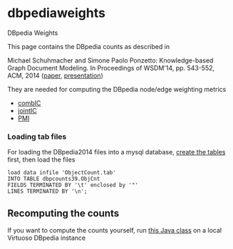# dbpediaweights
DBpedia Weights

This page contains the DBpedia counts as described in

Michael Schuhmacher and Simone Paolo Ponzetto: Knowledge-based Graph Document Modeling. In Proceedings of WSDM'14, pp. 543-552, ACM, 2014 ([paper](http://dx.doi.org/10.1145/2556195.2556250),  [presentation](http://dws.informatik.uni-mannheim.de/fileadmin/lehrstuehle/ki/pub/michael/WSDM14_Schuhmacher_Knowledge-based_Graph_Document_Modeling.pdf))

They are needed for computing the DBpedia node/edge weighting metrics

* [combIC](https://github.com/mschuhma/graphsm_wsdm/blob/master/src/main/java/de/uma/dws/graphsm/tripleweighter/TripleWeighterAddedIC.java)
* [jointIC](https://github.com/mschuhma/graphsm_wsdm/blob/master/src/main/java/de/uma/dws/graphsm/tripleweighter/TripleWeighterJointIC.java)
* [PMI](https://github.com/mschuhma/graphsm_wsdm/blob/master/src/main/java/de/uma/dws/graphsm/tripleweighter/TripleWeighterPMIPlusIC.java)

### Loading tab files
For loading the DBpedia2014 files into a mysql database, [create the tables](https://github.com/mschuhma/dbpediaweights/blob/master/dbpcounts_db_structure.sql.bz2) first, then load the files 

    load data infile 'ObjectCount.tab'
    INTO TABLE dbpcounts39.ObjCnt
    FIELDS TERMINATED BY '\t' enclosed by '"'
    LINES TERMINATED BY '\n';


## Recomputing the counts

If you want to compute the counts yourself, run [this Java class](graphsm_wsdm/src/main/java/de/uma/dws/graphsm/webservice/DBPediaCreateTripleCountsTables.java) on a local Virtuoso DBpedia instance
